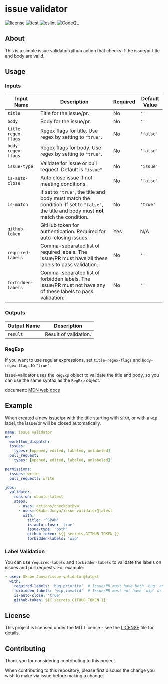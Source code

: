 # issue validator

![license](https://img.shields.io/github/license/Okabe-Junya/issue-validator) [![test](https://github.com/Okabe-Junya/issue-validator/actions/workflows/test.yml/badge.svg)](https://github.com/Okabe-Junya/issue-validator/actions/workflows/test.yml) [![eslint](https://github.com/Okabe-Junya/issue-validator/actions/workflows/reviewdog.yml/badge.svg)](https://github.com/Okabe-Junya/issue-validator/actions/workflows/reviewdog.yml) [![CodeQL](https://github.com/Okabe-Junya/issue-validator/actions/workflows/codeql.yml/badge.svg)](https://github.com/Okabe-Junya/issue-validator/actions/workflows/codeql.yml)

## About

This is a simple issue validator github action that checks if the issue/pr title and body are valid.

## Usage

### Inputs

| Input Name          | Description                                                                                                                                | Required | Default Value |
| ------------------- | ------------------------------------------------------------------------------------------------------------------------------------------ | -------- | ------------- |
| `title`             | Title for the issue/pr.                                                                                                                    | No       | `''`          |
| `body`              | Body for the issue/pr.                                                                                                                     | No       | `''`          |
| `title-regex-flags` | Regex flags for title. Use regex by setting to `"true"`.                                                                                   | No       | `'false'`     |
| `body-regex-flags`  | Regex flags for body. Use regex by setting to `"true"`.                                                                                    | No       | `'false'`     |
| `issue-type`        | Validate for issue or pull request. Default is `"issue"`.                                                                                  | No       | `'issue'`     |
| `is-auto-close`     | Auto close issue if not meeting conditions.                                                                                                | No       | `'false'`     |
| `is-match`          | If set to `"true"`, the title and body must match the condition. If set to `"false"`, the title and body must **not** match the condition. | No       | `'true'`      |
| `github-token`      | GitHub token for authentication. Required for auto-closing issues.                                                                          | Yes      | N/A           |
| `required-labels`   | Comma-separated list of required labels. The issue/PR must have all these labels to pass validation.                                        | No       | `''`          |
| `forbidden-labels`  | Comma-separated list of forbidden labels. The issue/PR must not have any of these labels to pass validation.                                | No       | `''`          |

### Outputs

| Output Name | Description           |
| ----------- | --------------------- |
| `result`    | Result of validation. |

### RegExp

If you want to use regular expressions, set `title-regex-flags` and `body-regex-flags` to `"true"`.

issue-validator uses the `RegExp` object to validate the title and body, so you can use the same syntax as the `RegExp` object.

document: [MDN web docs](https://developer.mozilla.org/en-US/docs/Web/JavaScript/Reference/Global_Objects/RegExp)

## Example

When created a new issue/pr with the title starting with `SPAM`, or with a `wip` label, the issue/pr will be closed automatically.

```yaml
name: issue validator
on:
  workflow_dispatch:
  issues:
    types: [opened, edited, labeled, unlabeled]
  pull_request:
    types: [opened, edited, labeled, unlabeled]

permissions:
  issues: write
  pull_requests: write

jobs:
  validate:
    runs-on: ubuntu-latest
    steps:
      - uses: actions/checkout@v4
      - uses: Okabe-Junya/issue-validator@latest
        with:
          title: '^SPAM'
          is-auto-close: 'true'
          issue-type: 'both'
          github-token: ${{ secrets.GITHUB_TOKEN }}
          forbidden-labels: 'wip'
```

### Label Validation

You can use `required-labels` and `forbidden-labels` to validate the labels on issues and pull requests. For example:

```yaml
- uses: Okabe-Junya/issue-validator@latest
  with:
    required-labels: 'bug,priority'  # Issue/PR must have both 'bug' and 'priority' labels
    forbidden-labels: 'wip,invalid'  # Issue/PR must not have 'wip' or 'invalid' labels
    is-auto-close: 'true'
    github-token: ${{ secrets.GITHUB_TOKEN }}
```

## License

This project is licensed under the MIT License - see the [LICENSE](LICENSE) file for details.

## Contributing

Thank you for considering contributing to this project.

When contributing to this repository, please first discuss the change you wish to make via issue before making a change.
